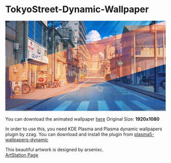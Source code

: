 # TokyoStreet-Dynamic-Wallpaper

![preview](preview.jpg)

You can download the animated wallpaper [here](tokioStreet.avif)
Original Size: **1920x1080**

In order to use this, you need KDE Plasma and Plasma dynamic wallpapers plugin by zzag. You can download and install the plugin from [plasma5-wallpapers-dynamic](https://github.com/zzag/plasma5-wallpapers-dynamic)

This beautiful artwork is designed by arsenixc.  
[ArtStation Page](https://www.artstation.com/arsenixc)

